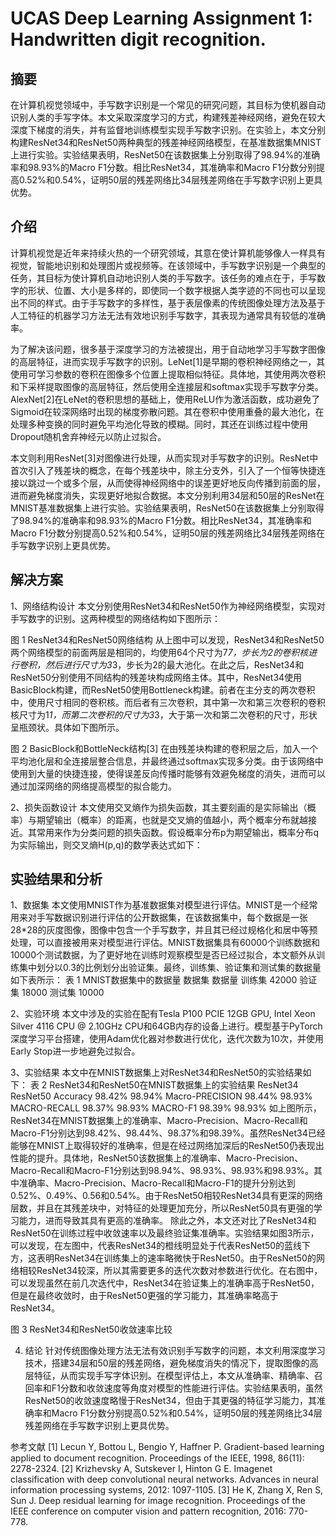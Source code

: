 # UCAS Deep Learning Assignment 1: Handwritten digit recognition.
## 摘要
在计算机视觉领域中，手写数字识别是一个常见的研究问题，其目标为使机器自动识别人类的手写字体。本文采取深度学习的方式，构建残差神经网络，避免在较大深度下梯度的消失，并有监督地训练模型实现手写数字识别。在实验上，本文分别构建ResNet34和ResNet50两种典型的残差神经网络模型，在基准数据集MNIST上进行实验。实验结果表明，ResNet50在该数据集上分别取得了98.94%的准确率和98.93%的Macro F1分数。相比ResNet34，其准确率和Macro F1分数分别提高0.52%和0.54%，证明50层的残差网络比34层残差网络在手写数字识别上更具优势。

## 介绍
计算机视觉是近年来持续火热的一个研究领域，其意在使计算机能够像人一样具有视觉，智能地识别和处理图片或视频等。在该领域中，手写数字识别是一个典型的任务，其目标为使计算机自动地识别人类的手写数字。该任务的难点在于，手写数字的形状、位置、大小是多样的，即使同一个数字根据人类字迹的不同也可以呈现出不同的样式。由于手写数字的多样性，基于表层像素的传统图像处理方法及基于人工特征的机器学习方法无法有效地识别手写数字，其表现为通常具有较低的准确率。

为了解决该问题，很多基于深度学习的方法被提出，用于自动地学习手写数字图像的高层特征，进而实现手写数字的识别。LeNet[1]是早期的卷积神经网络之一，其使用可学习参数的卷积在图像多个位置上提取相似特征。具体地，其使用两次卷积和下采样提取图像的高层特征，然后使用全连接层和softmax实现手写数字分类。AlexNet[2]在LeNet的卷积思想的基础上，使用ReLU作为激活函数，成功避免了Sigmoid在较深网络时出现的梯度弥散问题。其在卷积中使用重叠的最大池化，在处理多种变换的同时避免平均池化导致的模糊。同时，其还在训练过程中使用Dropout随机舍弃神经元以防止过拟合。

本文则利用ResNet[3]对图像进行处理，从而实现对手写数字的识别。ResNet中首次引入了残差块的概念，在每个残差块中，除主分支外，引入了一个恒等快捷连接以跳过一个或多个层，从而使得神经网络中的误差更好地反向传播到前面的层，进而避免梯度消失，实现更好地拟合数据。本文分别利用34层和50层的ResNet在MNIST基准数据集上进行实验。实验结果表明，ResNet50在该数据集上分别取得了98.94%的准确率和98.93%的Macro F1分数。相比ResNet34，其准确率和Macro F1分数分别提高0.52%和0.54%，证明50层的残差网络比34层残差网络在手写数字识别上更具优势。

## 解决方案
1、网络结构设计
本文分别使用ResNet34和ResNet50作为神经网络模型，实现对手写数字的识别。这两种模型的网络结构如下图所示：
 
图 1 ResNet34和ResNet50网络结构
从上图中可以发现，ResNet34和ResNet50两个网络模型的前面两层是相同的，均使用64个尺寸为7*7，步长为2的卷积核进行卷积，然后进行尺寸为3*3，步长为2的最大池化。在此之后，ResNet34和ResNet50分别使用不同结构的残差块构成网络主体。其中，ResNet34使用BasicBlock构建，而ResNet50使用Bottleneck构建。前者在主分支的两次卷积中，使用尺寸相同的卷积核。而后者有三次卷积，其中第一次和第三次卷积的卷积核尺寸为1*1，而第二次卷积的尺寸为3*3，大于第一次和第二次卷积的尺寸，形状呈瓶颈状。具体如下图所示。
 
图 2 BasicBlock和BottleNeck结构[3]
在由残差块构建的卷积层之后，加入一个平均池化层和全连接层整合信息，并最终通过softmax实现多分类。由于该网络中使用到大量的快捷连接，使得误差反向传播时能够有效避免梯度的消失，进而可以通过加深网络的网络提高模型的拟合能力。

2、损失函数设计
本文使用交叉熵作为损失函数，其主要刻画的是实际输出（概率）与期望输出（概率）的距离，也就是交叉熵的值越小，两个概率分布就越接近。其常用来作为分类问题的损失函数。假设概率分布p为期望输出，概率分布q为实际输出，则交叉熵H(p,q)的数学表达式如下：
 

## 实验结果和分析
1、数据集
本文使用MNIST作为基准数据集对模型进行评估。MNIST是一个经常用来对手写数据识别进行评估的公开数据集，在该数据集中，每个数据是一张28*28的灰度图像，图像中包含一个手写数字，并且其已经过规格化和居中等预处理，可以直接被用来对模型进行评估。MNIST数据集具有60000个训练数据和10000个测试数据，为了更好地在训练时观察模型是否已经过拟合，本文额外从训练集中划分以0.3的比例划分出验证集。最终，训练集、验证集和测试集的数据量如下表所示：
表 1 MNIST数据集中的数据量
数据集	数据量
训练集	42000
验证集	18000
测试集	10000

2、实验环境
本文中涉及的实验在配有Tesla P100 PCIE 12GB GPU, Intel Xeon Silver 4116 CPU @ 2.10GHz CPU和64GB内存的设备上进行。模型基于PyTorch深度学习平台搭建，使用Adam优化器对参数进行优化，迭代次数为10次，并使用Early Stop进一步地避免过拟合。

3、实验结果
本文中在MNIST数据集上对ResNet34和ResNet50的实验结果如下：
表 2 ResNet34和ResNet50在MNIST数据集上的实验结果
	ResNet34	ResNet50
Accuracy	98.42%	98.94%
Macro-PRECISION	98.44%	98.93%
MACRO-RECALL	98.37%	98.93%
MACRO-F1	98.39%	98.93%
如上图所示，ResNet34在MNIST数据集上的准确率、Macro-Precision、Macro-Recall和Macro-F1分别达到98.42%、98.44%、98.37%和98.39%。虽然ResNet34已经能够在MNIST上取得较好的准确率，但是在经过网络加深后的ResNet50仍表现出性能的提升。具体地，ResNet50该数据集上的准确率、Macro-Precision、Macro-Recall和Macro-F1分别达到98.94%、98.93%、98.93%和98.93%。其中准确率、Macro-Precision、Macro-Recall和Macro-F1的提升分别达到0.52%、0.49%、0.56和0.54%。由于ResNet50相较ResNet34具有更深的网络层数，并且在其残差块中，对特征的处理更加充分，所以ResNet50具有更强的学习能力，进而导致其具有更高的准确率。
除此之外，本文还对比了ResNet34和ResNet50在训练过程中收敛速率以及最终验证集准确率。实验结果如图3所示，可以发现，在左图中，代表ResNet34的橙线明显处于代表ResNet50的蓝线下方，这表明ResNet34在训练集上的速率略微快于ResNet50。由于ResNet50的网络相较ResNet34较深，所以其需要更多的迭代次数对参数进行优化。在右图中，可以发现虽然在前几次迭代中，ResNet34在验证集上的准确率高于ResNet50，但是在最终收敛时，由于ResNet50更强的学习能力，其准确率略高于ResNet34。
 
图 3 ResNet34和ResNet50收敛速率比较

4.  结论
针对传统图像处理方法无法有效识别手写数字的问题，本文利用深度学习技术，搭建34层和50层的残差网络，避免梯度消失的情况下，提取图像的高层特征，从而实现手写字体识别。在模型评估上，本文从准确率、精确率、召回率和F1分数和收敛速度等角度对模型的性能进行评估。实验结果表明，虽然ResNet50的收敛速度略慢于ResNet34，但由于其更强的特征学习能力，其准确率和Macro F1分数分别提高0.52%和0.54%，证明50层的残差网络比34层残差网络在手写数字识别上更具优势。

参考文献
[1] Lecun Y, Bottou L, Bengio Y, Haffner P. Gradient-based learning applied to document recognition. Proceedings of the IEEE, 1998, 86(11): 2278-2324.
[2] Krizhevsky A, Sutskever I, Hinton G E. Imagenet classification with deep convolutional neural networks. Advances in neural information processing systems, 2012: 1097-1105.
[3] He K, Zhang X, Ren S, Sun J. Deep residual learning for image recognition. Proceedings of the IEEE conference on computer vision and pattern recognition, 2016: 770-778.


